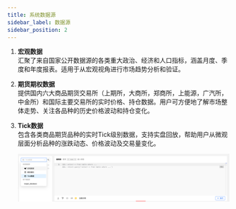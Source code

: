 ```yaml
---
title: 系统数据源
sidebar_label: 数据源
sidebar_position: 2
---
```


1. **宏观数据**  
   汇聚了来自国家公开数据源的各类重大政治、经济和人口指标，涵盖月度、季度和年度报表。适用于从宏观视角进行市场趋势分析和验证。

2. **期货期权数据**  
   提供国内六大商品期货交易所（上期所，大商所，郑商所，上能源，广汽所，中金所）和国际主要交易所的实时价格、持仓数据。用户可方便地了解市场整体走势、关注各品种的历史价格波动和持仓变化。

3. **Tick数据**  
   包含各类商品期货品种的实时Tick级别数据，支持实盘回放，帮助用户从微观层面分析品种的涨跌动态、价格波动及交易量变化。

   ![image](./data1.png)

